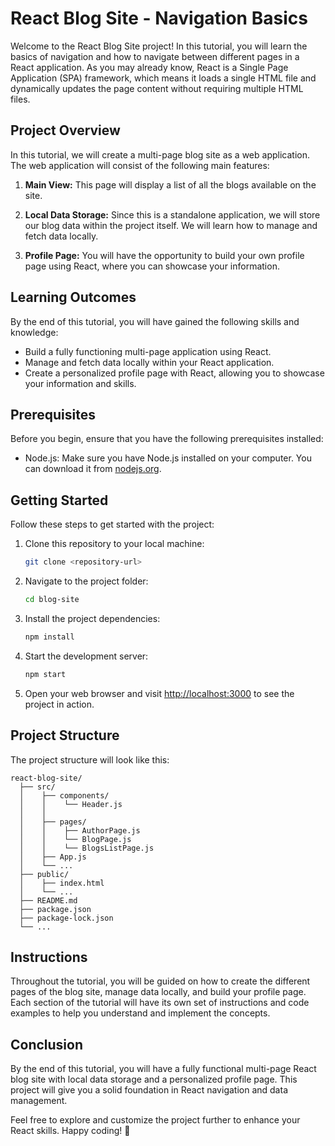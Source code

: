 # React Blog Site - Navigation Basics

Welcome to the React Blog Site project! In this tutorial, you will learn the basics of navigation and how to navigate between different pages in a React application. As you may already know, React is a Single Page Application (SPA) framework, which means it loads a single HTML file and dynamically updates the page content without requiring multiple HTML files.

## Project Overview

In this tutorial, we will create a multi-page blog site as a web application. The web application will consist of the following main features:

1. **Main View:** This page will display a list of all the blogs available on the site.

2. **Local Data Storage:** Since this is a standalone application, we will store our blog data within the project itself. We will learn how to manage and fetch data locally.

3. **Profile Page:** You will have the opportunity to build your own profile page using React, where you can showcase your information.

## Learning Outcomes

By the end of this tutorial, you will have gained the following skills and knowledge:

- Build a fully functioning multi-page application using React.
- Manage and fetch data locally within your React application.
- Create a personalized profile page with React, allowing you to showcase your information and skills.

## Prerequisites

Before you begin, ensure that you have the following prerequisites installed:

- Node.js: Make sure you have Node.js installed on your computer. You can download it from [nodejs.org](https://nodejs.org/).

## Getting Started

Follow these steps to get started with the project:

1. Clone this repository to your local machine:

   ```bash
   git clone <repository-url>
   ```

2. Navigate to the project folder:

   ```bash
   cd blog-site
   ```

3. Install the project dependencies:

   ```bash
   npm install
   ```

4. Start the development server:

   ```bash
   npm start
   ```

5. Open your web browser and visit [http://localhost:3000](http://localhost:3000) to see the project in action.

## Project Structure

The project structure will look like this:

```
react-blog-site/
  ├── src/
  │    ├── components/
  │    │    └── Header.js
  │    │     
  │    ├── pages/
  │    │    ├── AuthorPage.js
  │    │    └── BlogPage.js
  │    │    └── BlogsListPage.js
  │    ├── App.js
  │    └── ...
  ├── public/
  │    ├── index.html
  │    └── ...
  ├── README.md
  ├── package.json
  ├── package-lock.json
  └── ...
```

## Instructions

Throughout the tutorial, you will be guided on how to create the different pages of the blog site, manage data locally, and build your profile page. Each section of the tutorial will have its own set of instructions and code examples to help you understand and implement the concepts.

## Conclusion

By the end of this tutorial, you will have a fully functional multi-page React blog site with local data storage and a personalized profile page. This project will give you a solid foundation in React navigation and data management.

Feel free to explore and customize the project further to enhance your React skills. Happy coding! 🚀